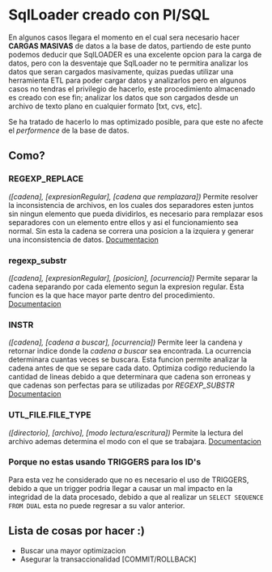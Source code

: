 # SqlLoader creado con Pl/SQL

En algunos casos llegara el momento en el cual sera necesario hacer **CARGAS MASIVAS**  de datos a la base de datos, partiendo de este punto podemos deducir
que SqlLOADER es una excelente opcion para la carga de datos, pero con la desventaje que SqlLoader no te permitira analizar los datos que seran cargados
masivamente, quizas puedas utilizar una herramienta ETL para poder cargar datos y analizarlos pero en algunos casos no tendras el privilegio de hacerlo, 
este procedimiento almacenado es creado con ese fin; analizar los datos que son cargados desde un archivo de texto plano en cualquier formato [txt, cvs, etc].

Se ha tratado de hacerlo lo mas optimizado posible, para que este no afecte el *performence* de la base de datos.

## Como?

### REGEXP_REPLACE

*([cadena], [expresionRegular], [cadena que remplazara])*
Permite resolver la inconsistencia de archivos, en los cuales dos separadores esten juntos sin ningun
elemento que pueda dividirlos, es necesario para remplazar esos separadores con un elemento entre ellos 
y asi el funcionamiento sea normal. Sin esta la cadena se correra una posicion a la izquiera y generar
una inconsistencia de datos.
[Documentacion](https://docs.oracle.com/cd/B19306_01/server.102/b14200/functions130.htm)


### regexp_substr

*([cadena], [expresionRegular], [posicion], [ocurrencia])*
Permite separar la cadena separando por cada elemento segun la expresion regular.
Esta funcion es la que hace mayor parte dentro del procedimiento.
[Documentacion](https://docs.oracle.com/cd/B12037_01/server.101/b10759/functions116.htm)  


### INSTR

*([cadena], [cadena a buscar], [ocurrencia])*
Permite leer la candena y retornar indice donde la *cadena a buscar* sea encontrada. 
La ocurrencia determinara cuantas veces se buscara.
Esta funcion permite analizar la cadena antes de que se separe cada dato. Optimiza codigo reduciendo la cantidad
de lineas debido a que determinara que cadena son erroneas y que cadenas son perfectas para se utilizadas por *REGEXP_SUBSTR*
[Documentacion](https://docs.oracle.com/cd/B19306_01/server.102/b14200/functions068.htm)


### UTL_FILE.FILE_TYPE

*([directorio], [archivo], [modo lectura/escritura])*
Permite la lectura del archivo ademas determina el modo con el que se trabajara.
[Documentacion](https://docs.oracle.com/cd/B19306_01/appdev.102/b14258/u_file.htm)

### Porque no estas usando TRIGGERS para los ID's

Para esta vez he considerado que no es necesario el uso de TRIGGERS, debido a que un trigger podria llegar a causar un mal 
impacto en la integridad de la data procesado, debido a que al realizar un `SELECT SEQUENCE FROM DUAL` esta no puede regresar 
a su valor anterior.

## Lista de cosas por hacer :)

* Buscar una mayor optimizacion
* Asegurar la transaccionalidad [COMMIT/ROLLBACK]


